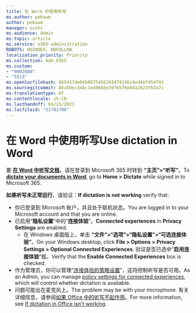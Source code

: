 ```yaml
---
title: 在 Word 中使用听写
ms.author: pebaum
author: pebaum
manager: scotv
ms.audience: Admin
ms.topic: article
ms.service: o365-administration
ROBOTS: NOINDEX, NOFOLLOW
localization_priority: Priority
ms.collection: Adm_O365
ms.custom:
- "9002888"
- "5513"
ms.openlocfilehash: 665437de66b0875492201074146c8ed4ef454f91
ms.sourcegitcommit: 8bc60ec34bc1e40685e3976576e04a2623f63a7c
ms.translationtype: HT
ms.contentlocale: zh-CN
ms.lasthandoff: 04/15/2021
ms.locfileid: "51781700"
---
```

# <a name="use-dictation-in-word"></a><span data-ttu-id="62558-102">在 Word 中使用听写</span><span class="sxs-lookup"><span data-stu-id="62558-102">Use dictation in Word</span></span>

<span data-ttu-id="62558-103">要 **[在 Word 中听写文档](https://support.office.com/article/dictate-your-documents-in-word-3876e05f-3fcc-418f-b8ab-db7ce0d11d3c)**，请在登录到 Microsoft 365 时转到 **“主页”>“听写”**。</span><span class="sxs-lookup"><span data-stu-id="62558-103">To **[dictate your documents in Word](https://support.office.com/article/dictate-your-documents-in-word-3876e05f-3fcc-418f-b8ab-db7ce0d11d3c)**, go to **Home > Dictate** while signed in to Microsoft 365.</span></span>

<span data-ttu-id="62558-104">**如果听写未正常运行**，请验证：</span><span class="sxs-lookup"><span data-stu-id="62558-104">**If dictation is not working** verify that:</span></span>

- <span data-ttu-id="62558-105">你已登录到 Microsoft 帐户，并且处于联机状态。</span><span class="sxs-lookup"><span data-stu-id="62558-105">You are logged in to your Microsoft account and that you are online.</span></span>
- <span data-ttu-id="62558-106">已启用“**隐私设置**”中的“**连接体验**”。</span><span class="sxs-lookup"><span data-stu-id="62558-106">**Connected experiences** in **Privacy Settings** are enabled.</span></span> 
    - <span data-ttu-id="62558-107">在 Windows 桌面版上，单击 **“文件”>“选项”>“隐私设置”>“可选连接体验”**。</span><span class="sxs-lookup"><span data-stu-id="62558-107">On your Windows desktop, click **File > Options > Privacy Settings > Optional Connected Experiences**.</span></span> <span data-ttu-id="62558-108">验证是否已选中“**启用连接体验**”框。</span><span class="sxs-lookup"><span data-stu-id="62558-108">Verify that the **Enable Connected Experiences** box is checked.</span></span>
- <span data-ttu-id="62558-109">作为管理员，你可以管理“[连接体验的策略设置](https://docs.microsoft.com/deployoffice/privacy/manage-privacy-controls#policy-settings-for-connected-experiences)”，这将控制听写是否可用。</span><span class="sxs-lookup"><span data-stu-id="62558-109">As an Admin, you can manage [policy settings for connected experiences](https://docs.microsoft.com/deployoffice/privacy/manage-privacy-controls#policy-settings-for-connected-experiences), which will control whether dictation is available.</span></span>
- <span data-ttu-id="62558-110">问题可能出在麦克风上。</span><span class="sxs-lookup"><span data-stu-id="62558-110">The problem may be with your microphone.</span></span> <span data-ttu-id="62558-111">有关详细信息，请参阅[如果 Office 中的听写不起作用](https://support.office.com/article/If-dictation-in-Office-isn-t-working-3a740b4a-19d5-461c-b59a-d82172707fd4#OfficeVersion=Web)。</span><span class="sxs-lookup"><span data-stu-id="62558-111">For more information, see [If dictation in Office isn't working](https://support.office.com/article/If-dictation-in-Office-isn-t-working-3a740b4a-19d5-461c-b59a-d82172707fd4#OfficeVersion=Web).</span></span>
